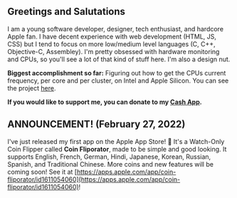 ## Greetings and Salutations

I am a young software developer, designer, tech enthusiast, and hardcore Apple fan. I have decent experience with web development (HTML, JS, CSS) but I tend to focus on more low/medium level languages (C, C++, Objective-C, Assembley). I'm pretty obsessed with hardware monitoring and CPUs, so you'll see a lot of that kind of stuff here. I'm also a design nut.

**Biggest accomplishment so far:** Figuring out how to get the CPUs current frequency, per core and per cluster, on Intel and Apple Silicon. You can see the project [here](https://github.com/BitesPotatoBacks/osx-cpufreq).

**If you would like to support me, you can donate to my [Cash App](https://cash.app/$bitespotatobacks).**

## ANNOUNCEMENT! (February 27, 2022)

I've just released my first app on the Apple App Store! 🥳 It's a Watch-Only Coin Flipper called **Coin Fliporator**, made to be simple and good looking. It supports English, French, German, Hindi, Japanese, Korean, Russian, Spanish, and Traditional Chinese. More coins and new features will be coming soon! See it at [https://apps.apple.com/app/coin-fliporator/id1611054060](https://apps.apple.com/app/coin-fliporator/id1611054060)!
